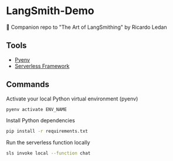 # LangSmith-Demo

🔨 Companion repo to "The Art of LangSmithing" by Ricardo Ledan

## Tools

* [Pyenv](https://github.com/pyenv/pyenv) 
* [Serverless Framework](https://www.serverless.com/)

## Commands

Activate your local Python virtual environment (pyenv)

```bash
pyenv activate ENV_NAME
```

Install Python dependencies 

```bash
pip install -r requirements.txt
```

Run the serverless function locally

```bash
sls invoke local --function chat
```